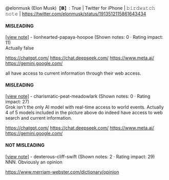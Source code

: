 @elonmusk (Elon Musk)【𝗕】: True | Twitter for iPhone | 𝚋𝚒𝚛𝚍𝚠𝚊𝚝𝚌𝚑 𝚗𝚘𝚝𝚎 | https://twitter.com/elonmusk/status/1913512115861643434

#### MISLEADING

[[view note]](https://x.com/i/birdwatch/n/1913556538083447065) - lionhearted-papaya-hoopoe (Shown notes: 0 · Rating impact: 11)\
Actually false

https://chatgpt.com/
https://chat.deepseek.com/
https://www.meta.ai/
https://gemini.google.com/

all have access to current information through their web access. 

#### MISLEADING

[[view note]](https://x.com/i/birdwatch/n/1913544593272082815) - charismatic-peat-meadowlark (Shown notes: 0 · Rating impact: 27)\
Grok isn't the only AI model with real-time access to world events. Actually 4 of 5 models included in the picture above do indeed have access to web search and current information.

https://chatgpt.com/
https://chat.deepseek.com/
https://www.meta.ai/
https://gemini.google.com/

#### NOT MISLEADING

[[view note]](https://x.com/i/birdwatch/n/1913669094617817305) - dexterous-cliff-swift (Shown notes: 2 · Rating impact: 29)\
NNN. Obviously an opinion 

https://www.merriam-webster.com/dictionary/opinion
